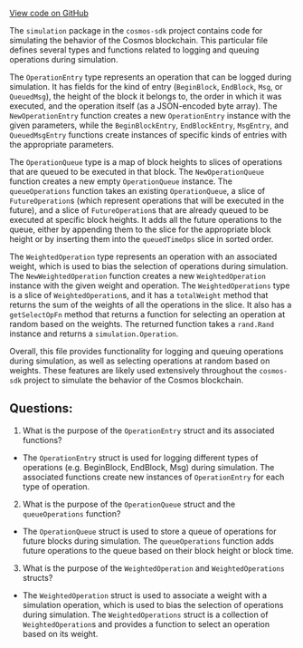 [View code on GitHub](https://github.com/cosmos/cosmos-sdk/blob/main/x/simulation/operation.go)

The `simulation` package in the `cosmos-sdk` project contains code for simulating the behavior of the Cosmos blockchain. This particular file defines several types and functions related to logging and queuing operations during simulation.

The `OperationEntry` type represents an operation that can be logged during simulation. It has fields for the kind of entry (`BeginBlock`, `EndBlock`, `Msg`, or `QueuedMsg`), the height of the block it belongs to, the order in which it was executed, and the operation itself (as a JSON-encoded byte array). The `NewOperationEntry` function creates a new `OperationEntry` instance with the given parameters, while the `BeginBlockEntry`, `EndBlockEntry`, `MsgEntry`, and `QueuedMsgEntry` functions create instances of specific kinds of entries with the appropriate parameters.

The `OperationQueue` type is a map of block heights to slices of operations that are queued to be executed in that block. The `NewOperationQueue` function creates a new empty `OperationQueue` instance. The `queueOperations` function takes an existing `OperationQueue`, a slice of `FutureOperation`s (which represent operations that will be executed in the future), and a slice of `FutureOperation`s that are already queued to be executed at specific block heights. It adds all the future operations to the queue, either by appending them to the slice for the appropriate block height or by inserting them into the `queuedTimeOps` slice in sorted order.

The `WeightedOperation` type represents an operation with an associated weight, which is used to bias the selection of operations during simulation. The `NewWeightedOperation` function creates a new `WeightedOperation` instance with the given weight and operation. The `WeightedOperations` type is a slice of `WeightedOperation`s, and it has a `totalWeight` method that returns the sum of the weights of all the operations in the slice. It also has a `getSelectOpFn` method that returns a function for selecting an operation at random based on the weights. The returned function takes a `rand.Rand` instance and returns a `simulation.Operation`.

Overall, this file provides functionality for logging and queuing operations during simulation, as well as selecting operations at random based on weights. These features are likely used extensively throughout the `cosmos-sdk` project to simulate the behavior of the Cosmos blockchain.
## Questions: 
 1. What is the purpose of the `OperationEntry` struct and its associated functions?
- The `OperationEntry` struct is used for logging different types of operations (e.g. BeginBlock, EndBlock, Msg) during simulation. The associated functions create new instances of `OperationEntry` for each type of operation.

2. What is the purpose of the `OperationQueue` struct and the `queueOperations` function?
- The `OperationQueue` struct is used to store a queue of operations for future blocks during simulation. The `queueOperations` function adds future operations to the queue based on their block height or block time.

3. What is the purpose of the `WeightedOperation` and `WeightedOperations` structs?
- The `WeightedOperation` struct is used to associate a weight with a simulation operation, which is used to bias the selection of operations during simulation. The `WeightedOperations` struct is a collection of `WeightedOperation`s and provides a function to select an operation based on its weight.